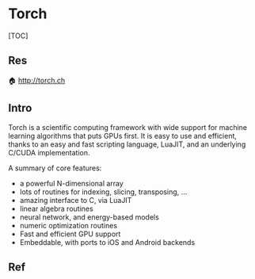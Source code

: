 # Torch

[TOC]



## Res
🏠 http://torch.ch



## Intro
Torch is a scientific computing framework with wide support for machine learning algorithms that puts GPUs first. It is easy to use and efficient, thanks to an easy and fast scripting language, LuaJIT, and an underlying C/CUDA implementation.

A summary of core features:
- a powerful N-dimensional array
- lots of routines for indexing, slicing, transposing, …
- amazing interface to C, via LuaJIT
- linear algebra routines
- neural network, and energy-based models
- numeric optimization routines
- Fast and efficient GPU support
- Embeddable, with ports to iOS and Android backends




## Ref

